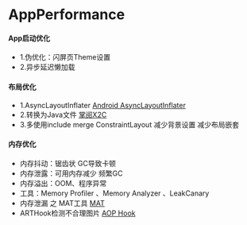 # AppPerformance
#### App启动优化 
- 1.伪优化：闪屏页Theme设置
- 2.异步延迟懒加载
#### 布局优化
- 1.AsyncLayoutInflater [Android AsyncLayoutInflater](https://www.jianshu.com/p/f0c0eda06ae4)
- 2.转换为Java文件 [掌阅X2C](https://github.com/iReaderAndroid/X2C)
- 3.多使用include merge ConstraintLayout 减少背景设置 减少布局嵌套
#### 内存优化
- 内存抖动：锯齿状 GC导致卡顿
- 内存泄露：可用内存减少 频繁GC
- 内存溢出：OOM、程序异常
- 工具：Memory Profiler 、Memory Analyzer 、LeakCanary
- 内存泄漏 之 MAT工具 [MAT](https://www.eclipse.org/mat/downloads.php)
- ARTHook检测不合理图片 [AOP Hook](https://github.com/tiann/epic)

